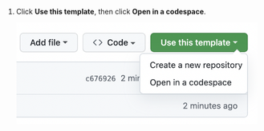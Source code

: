 1. Click **Use this template**, then click **Open in a codespace**.

   ![Screenshot of the 'Use this template' button and dropdown menu](/assets/images/help/repository/use-this-template-button.png)
